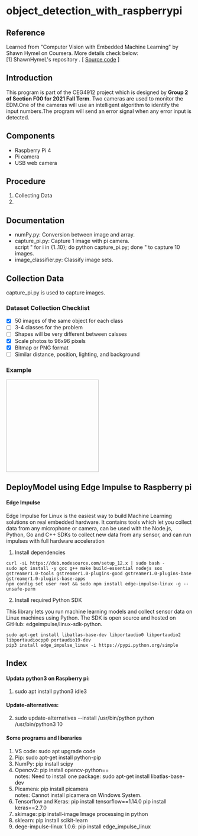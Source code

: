 # object_detection_with_raspberrypi

 ## Reference
 Learned from "Computer Vision with Embedded Machine Learning" by Shawn Hymel on Coursera.  More details check below:  
  [1] ShawnHymeL's repository .   [ [Source code]( https://github.com/ShawnHymel/computer-vision-with-embedded-machine-learning.git) ]

## Introduction
This program is part of the CEG4912 project which is designed by **Group 2 of Section F00 for 2021 Fall Term**. Two cameras are used to monitor the EDM.One of the cameras will use an intelligent algorithm to identify the input numbers.The program will send an error signal when any error input is detected. 
## Components
* Raspberry Pi 4
* Pi camera
* USB web camera
## Procedure
1. Collecting Data
2. 
## Documentation
* numPy.py: Conversion between image and array.
* capture_pi.py: Capture 1 image with pi camera.  
script " for i in {1..10}; do python capture_pi.py; done " to capture 10 images.
* image_classifier.py: Classify image sets.
## Collection Data
capture_pi.py is used to capture images.
### Dataset Collection Checklist
- [x] 50 images of the same object for each class
- [ ] 3-4 classes for the problem
- [ ] Shapes will be very different between calsses
- [x] Scale photos to 96x96 pixels
- [x] Bitmap or PNG format
- [ ] Similar distance, position, lighting, and background
### Example
<img src=" " width="250" height="250">  

## DeployModel using Edge Impulse to Raspberry pi
#### Edge Impulse  
Edge Impulse for Linux is the easiest way to build Machine Learning solutions on real embedded hardware. It contains tools which let you collect data from any microphone or camera, can be used with the Node.js, Python, Go and C++ SDKs to collect new data from any sensor, and can run impulses with full hardware acceleration 

1. Install dependencies
```
curl -sL https://deb.nodesource.com/setup_12.x | sudo bash -
sudo apt install -y gcc g++ make build-essential nodejs sox gstreamer1.0-tools gstreamer1.0-plugins-good gstreamer1.0-plugins-base gstreamer1.0-plugins-base-apps
npm config set user root && sudo npm install edge-impulse-linux -g --unsafe-perm
```
2. Install required Python SDK 

This library lets you run machine learning models and collect sensor data on Linux machines using Python. The SDK is open source and hosted on GitHub: edgeimpulse/linux-sdk-python.
```
sudo apt-get install libatlas-base-dev libportaudio0 libportaudio2 libportaudiocpp0 portaudio19-dev
pip3 install edge_impulse_linux -i https://pypi.python.org/simple
```
## Index
#### Updata python3 on Raspberry pi:
1. sudo apt install python3 idle3
#### Update-alternatives:
2. sudo update-alternatives --install /usr/bin/python python /usr/bin/python3 10
#### Some programs and liberaries
1. VS code: sudo apt upgrade code
2. Pip: sudo apt-get install python-pip
3. NumPy: pip install scipy
4. Opencv2: pip install opencv-python==   
notes: Need to install one package: sudo apt-get install libatlas-base-dev
5. Picamera: pip install picamera  
notes: Cannot install picamera on Windows System.
6. Tensorflow and Keras: pip install tensorflow==1.14.0
                         pip install keras==2.7.0
7. skimage: pip install-image
Image processing in python
8. sklearn: pip install scikit-learn
9. dege-impulse-linux 1.0.6: pip install edge_impulse_linux
